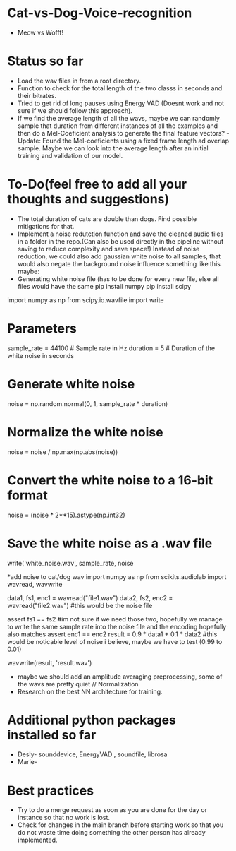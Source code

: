 # Cat-vs-Dog-Voice-recognition
* Meow vs Wofff!

# Status so far

* Load the wav files in from a root directory.
* Function to check for the total length of the two classs in seconds and their bitrates.
* Tried to get rid of long pauses using Energy VAD (Doesnt work and not sure if we should follow this approach). 
* If we find the average length of all the wavs, maybe we can randomly sample that duration from different instances of all the examples and then do a Mel-Coeficient analysis to generate the final feature vectors?
 -Update: Found the Mel-coeficients using a fixed frame length ad overlap sample. Maybe we can look into the average length after an initial training and validation of our model.

# To-Do(feel free to add all your thoughts and suggestions)

* The total duration of cats are double than dogs. Find possible mitigations for that.
* Implement a noise redutction function and save the cleaned audio files in a folder in the repo.(Can also be used directly in the pipeline without saving to reduce complexity and save space!) Instead of noise reduction, we could also add gaussian white noise to all samples, that would also negate the background noise influence something like this maybe:
* Generating white noise file (has to be done for every new file, else all files would have the same 
pip install numpy
pip install scipy

import numpy as np
from scipy.io.wavfile import write

# Parameters
sample_rate = 44100  # Sample rate in Hz
duration = 5  # Duration of the white noise in seconds

# Generate white noise
noise = np.random.normal(0, 1, sample_rate * duration)

# Normalize the white noise
noise = noise / np.max(np.abs(noise))

# Convert the white noise to a 16-bit format
noise = (noise * 2**15).astype(np.int32)

# Save the white noise as a .wav file
write('white_noise.wav', sample_rate, noise

*add noise to cat/dog wav
import numpy as np
from scikits.audiolab import wavread, wavwrite

data1, fs1, enc1 = wavread("file1.wav")
data2, fs2, enc2 = wavread("file2.wav") #this would be the noise file 

assert fs1 == fs2 #im not sure if we need those two, hopefully we manage to write the same sample rate into the noise file and the encoding hopefully also matches
assert enc1 == enc2
result = 0.9 * data1 + 0.1 * data2  #this would be noticable level of noise i believe, maybe we have to test (0.99 to 0.01)

wavwrite(result, 'result.wav')

* maybe we should add an amplitude averaging preprocessing, some of the wavs are pretty quiet // Normalization
* Research on the best NN architecture for training.

# Additional python packages installed so far

* Desly- sounddevice, EnergyVAD , soundfile, librosa
* Marie- 


# Best practices

* Try to do a merge request as soon as you are done for the day or instance so that no work is lost.
* Check for changes in the main branch before starting work so that you do not waste time doing something the other person has already implemented. 

